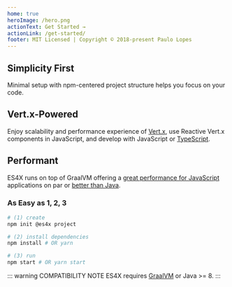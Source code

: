 ```yaml
---
home: true
heroImage: /hero.png
actionText: Get Started →
actionLink: /get-started/
footer: MIT Licensed | Copyright © 2018-present Paulo Lopes
---
```


<div class="features">
  <div class="feature">
    <h2>Simplicity First</h2>
    <p>Minimal setup with npm-centered project structure helps you focus on your code.</p>
  </div>
  <div class="feature">
    <h2>Vert.x-Powered</h2>
    <p>Enjoy scalability and performance experience of <a href="https://vertx.io">Vert.x</a>, use Reactive Vert.x components in JavaScript, and develop with JavaScript or <a href="https://www.typescriptlang.org/">TypeScript</a>.</p>
  </div>
  <div class="feature">
    <h2>Performant</h2>
    <p>ES4X runs on top of GraalVM offering a <a href="https://www.techempower.com/benchmarks/#section=data-r18&hw=ph&test=db&l=zik0sf-f">great performance for JavaScript</a> applications on par or <a href="https://www.techempower.com/benchmarks/#section=data-r18&hw=ph&test=db">better than Java</a>.</p>
  </div>
</div>

### As Easy as 1, 2, 3

``` bash
# (1) create
npm init @es4x project

# (2) install dependencies
npm install # OR yarn

# (3) run
npm start # OR yarn start
```

::: warning COMPATIBILITY NOTE
ES4X requires [GraalVM](https://www.graalvm.org) or Java >= 8.
:::
